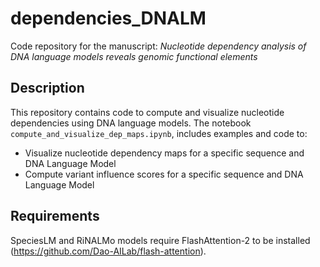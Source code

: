 # dependencies_DNALM

Code repository for the manuscript: *Nucleotide dependency analysis of DNA language models reveals genomic functional elements*

## Description

This repository contains code to compute and visualize nucleotide dependencies using DNA language models. The notebook `compute_and_visualize_dep_maps.ipynb`, includes examples and code to:

- Visualize nucleotide dependency maps for a specific sequence and DNA Language Model
- Compute variant influence scores for a specific sequence and DNA Language Model

## Requirements

SpeciesLM and RiNALMo models require FlashAttention-2 to be installed (https://github.com/Dao-AILab/flash-attention).
